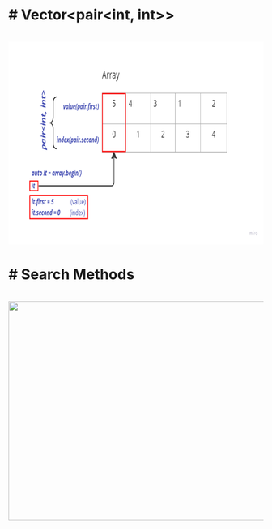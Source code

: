 <p><h1># Vector&lt;pair&lt;int, int&gt;&gt; </h1></p></br>
<img src = "img/image_2022-10-07_11-46-22.png" width = "700" height = "400" title = "Array_Of_Vector">

<p><h1># Search Methods</h1></p></br>
<!--<img src = "img/image_2022-10-07_12-41-17.png" width = "1200" height = "780" title = "Search"> -->

<img width="768" height="432" src="https://miro.com/app/live-embed/uXjVPPv71Nc=/?moveToViewport=-153,-688,1504,1214&embedId=633560076760" scrolling="no">
